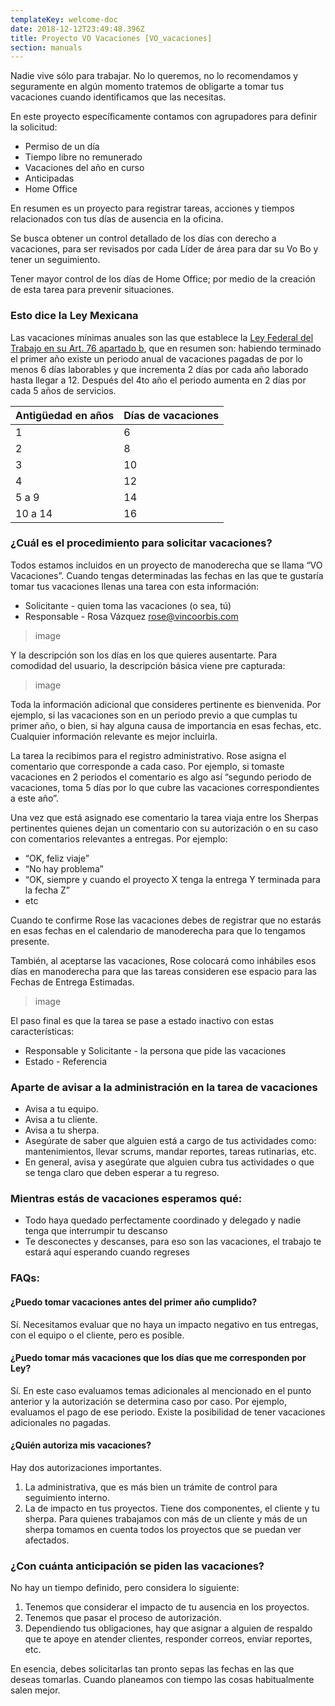 ```yaml
---
templateKey: welcome-doc
date: 2018-12-12T23:49:48.396Z
title: Proyecto VO Vacaciones [VO_vacaciones]
section: manuals
---
```



Nadie vive sólo para trabajar. No lo queremos, no lo recomendamos y seguramente en algún momento tratemos de obligarte a tomar tus vacaciones cuando identificamos que las necesitas.

En este proyecto específicamente contamos con agrupadores para definir la solicitud:
* Permiso de un día
* Tiempo libre no remunerado
* Vacaciones del año en curso
* Anticipadas
* Home Office

En resumen es un proyecto para registrar tareas, acciones y tiempos relacionados con tus días de ausencia en la oficina.

Se busca obtener un control detallado de los días con derecho a vacaciones, para ser revisados por cada Líder de área para dar su Vo Bo y tener un seguimiento.

Tener mayor control de  los días de Home Office; por medio de la creación de esta tarea para prevenir situaciones.

### Esto dice la Ley Mexicana
Las vacaciones mínimas anuales son las que establece la [Ley Federal del Trabajo en su Art. 76 apartado b](http://www.cnsf.gob.mx/CUSFELECTRONICA/CUSF/Viewer?filePath=LFT.pdf), que en resumen son: habiendo terminado el primer año existe un periodo anual de vacaciones pagadas de por lo menos 6 días laborables y que incrementa 2 días por cada año laborado hasta llegar a 12. Después del 4to año el periodo aumenta en 2 días por cada 5 años de servicios.

| Antigüedad en años | Días de vacaciones |
| ------------------ | ------------------ |
| 1                  | 6                  |
| 2                  | 8                  |
| 3                  | 10                 |
| 4                  | 12                 |
| 5 a 9              | 14                 |
| 10 a 14            | 16                 |

### ¿Cuál es el procedimiento para solicitar vacaciones?
Todos estamos incluidos en un proyecto de manoderecha que se llama “VO Vacaciones”.
Cuando tengas determinadas las fechas en las que te gustaría tomar tus vacaciones llenas una tarea con esta información:

* Solicitante - quien toma las vacaciones (o sea, tú)
* Responsable - Rosa Vázquez rose@vincoorbis.com

> image

Y la descripción son los días en los que quieres ausentarte. Para comodidad del usuario, la descripción básica viene pre capturada:

> image

Toda la información adicional que consideres pertinente es bienvenida. Por ejemplo, si las vacaciones son en un periodo previo a que cumplas tu primer año, o bien, si hay alguna causa de importancia en esas fechas, etc. Cualquier información relevante es mejor incluirla.

La tarea la recibimos para el registro administrativo. Rose asigna el comentario que corresponde a cada caso. Por ejemplo, si tomaste vacaciones en 2 periodos el comentario es algo así “segundo periodo de vacaciones, toma 5 días por lo que cubre las vacaciones correspondientes a este año”.

Una vez que está asignado ese comentario la tarea viaja entre los Sherpas pertinentes quienes dejan un comentario con su autorización o en su caso con comentarios relevantes a entregas. Por ejemplo:

* “OK, feliz viaje”
* “No hay problema”
* “OK, siempre y cuando el proyecto X tenga la entrega Y terminada para la fecha Z”
* etc

Cuando te confirme Rose las vacaciones debes de registrar que no estarás en esas fechas en el calendario de manoderecha para que lo tengamos presente.

También, al aceptarse las vacaciones, Rose colocará como inhábiles esos días en manoderecha para que las tareas consideren ese espacio para las Fechas de Entrega Estimadas.

> image

El paso final es que la tarea se pase a estado inactivo con estas características:
* Responsable y Solicitante - la persona que pide las vacaciones
* Estado - Referencia

### Aparte de avisar a la administración en la tarea de vacaciones
* Avisa a tu equipo.
* Avisa a tu cliente.
* Avisa a tu sherpa.
* Asegúrate de saber que alguien está a cargo de tus actividades como: mantenimientos, llevar scrums, mandar reportes, tareas rutinarias, etc.
* En general, avisa y asegúrate que alguien cubra tus actividades o que se tenga claro que deben esperar a tu regreso.


### Mientras estás de vacaciones esperamos qué:
* Todo haya quedado perfectamente coordinado y delegado y nadie tenga que interrumpir tu descanso
* Te desconectes y descanses, para eso son las vacaciones, el trabajo te estará aquí esperando cuando regreses

### FAQs:
#### ¿Puedo tomar vacaciones antes del primer año cumplido?

Sí. Necesitamos evaluar que no haya un impacto negativo en tus entregas, con el equipo o el cliente, pero es posible.

#### ¿Puedo tomar más vacaciones que los días que me corresponden por Ley?
Sí. En este caso evaluamos temas adicionales al mencionado en el punto anterior y la autorización se determina caso por caso. Por ejemplo, evaluamos el pago de ese periodo. Existe la posibilidad de tener vacaciones adicionales no pagadas.

#### ¿Quién autoriza mis vacaciones?
Hay dos autorizaciones importantes.

1. La administrativa, que es más bien un trámite de control para seguimiento interno.
2. La de impacto en tus proyectos. Tiene dos componentes, el cliente y tu sherpa. Para quienes trabajamos con más de un cliente y más de un sherpa tomamos en cuenta todos los proyectos que se puedan ver afectados.

### ¿Con cuánta anticipación se piden las vacaciones?

No hay un tiempo definido, pero considera lo siguiente:
1. Tenemos que considerar el impacto de tu ausencia en los proyectos.
2. Tenemos que pasar el proceso de autorización.
3. Dependiendo tus obligaciones, hay que asignar a alguien de respaldo que te apoye en atender clientes, responder correos, enviar reportes, etc.

En esencia, debes solicitarlas tan pronto sepas las fechas en las que deseas tomarlas. Cuando planeamos con tiempo las cosas habitualmente salen mejor.
